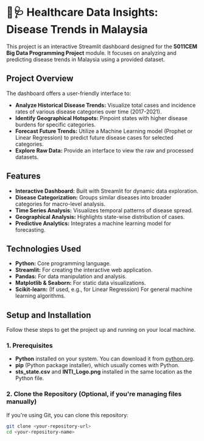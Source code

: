 # 🦠🩺 Healthcare Data Insights: Disease Trends in Malaysia

This project is an interactive Streamlit dashboard designed for the **5011CEM Big Data Programming Project** module. It focuses on analyzing and predicting disease trends in Malaysia using a provided dataset.

## Project Overview

The dashboard offers a user-friendly interface to:
* **Analyze Historical Disease Trends:** Visualize total cases and incidence rates of various disease categories over time (2017-2021).
* **Identify Geographical Hotspots:** Pinpoint states with higher disease burdens for specific categories.
* **Forecast Future Trends:** Utilize a Machine Learning model (Prophet or Linear Regression) to predict future disease cases for selected categories.
* **Explore Raw Data:** Provide an interface to view the raw and processed datasets.

## Features

* **Interactive Dashboard:** Built with Streamlit for dynamic data exploration.
* **Disease Categorization:** Groups similar diseases into broader categories for macro-level analysis.
* **Time Series Analysis:** Visualizes temporal patterns of disease spread.
* **Geographical Analysis:** Highlights state-wise distribution of cases.
* **Predictive Analytics:** Integrates a machine learning model for forecasting.

## Technologies Used

* **Python:** Core programming language.
* **Streamlit:** For creating the interactive web application.
* **Pandas:** For data manipulation and analysis.
* **Matplotlib & Seaborn:** For static data visualizations.
* **Scikit-learn:** (If used, e.g., for Linear Regression) For general machine learning algorithms.

## Setup and Installation

Follow these steps to get the project up and running on your local machine.

### 1. Prerequisites

* **Python** installed on your system. You can download it from [python.org](https://www.python.org/downloads/).
* **pip** (Python package installer), which usually comes with Python.
* **sts_state.csv** and **INTI_Logo.png** installed in the same location as the Python file.

### 2. Clone the Repository (Optional, if you're managing files manually)

If you're using Git, you can clone this repository:

```bash
git clone <your-repository-url>
cd <your-repository-name>
